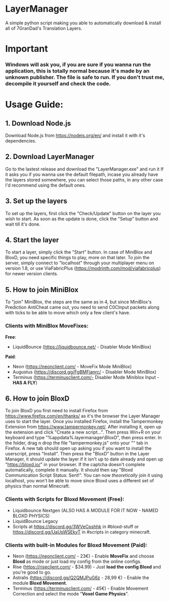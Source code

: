 # LayerManager
A simple python script making you able to automatically download &amp; install all of 7GranDad's Translation Layers.

# Important
### Windows will ask you, if you are sure if you wanna run the application, this is totally normal because it's made by an unknown publisher. The file is safe to run. If you don't trust me, decompile it yourself and check the code.

# Usage Guide:

## 1. Download Node.js
Download Node.js from https://nodejs.org/en/ and install it with it's dependencies.

## 2. Download LayerManager
Go to the lastest release and download the "LayerManager.exe" and run it
If it asks you if you wanna use the default filepath, incase you already have the layers stored somewhere, you can select those paths,
in any other case I'd recommend using the default ones.

## 3. Set up the layers
To set up the layers, first click the "Check/Update" button on the layer you wish to start. As soon as the update is done, click the "Setup" button and wait till it's done.

## 4. Start the layer
To start a layer, simply click the "Start" button. In case of MiniBlox and BloxD,
you need specific things to play, more on that later.
To join the server, simply connect to "localhost" through your multiplayer menu on version 1.8, or use ViaFabricPlus (https://modrinth.com/mod/viafabricplus) for newer version clients.

## 5. How to join MiniBlox
To "join" MiniBlox, the steps are the same as in 4, but since MiniBlox's Prediction AntiCheat came out,
you need to send C0CInput packets along with ticks to be able to move which only a few client's have.
### Clients with MiniBlox MoveFixes:
**Free**: 
- LiquidBounce (https://liquidbounce.net/ - Disabler Mode MiniBlox)

**Paid**:
- Neon (https://neonclient.com/ - MoveFix Mode MiniBlox)
- Augustus (https://discord.gg/FgBMFjanrc/ - Disabler Mode MiniBlox)
- Terminus (https://terminusclient.com/- Disabler Mode Miniblox Input - **HAS A FLY**)

## 6. How to join BloxD
To join BloxD you first need to install Firefox from https://www.firefox.com/en/thanks/ as it's the browser the Layer Manager uses to start the layer.
Once you installed Firefox, install the Tampermonkey Extension from https://www.tampermonkey.net/. After installing it, open up the extension and click "Create a new script...".
Then press Win+R on your keyboard and type "%appdata%\.layermanager\BloxD", then press enter. In the folder, drag n drop the file "tampermonkey.js" onto your "<New userscript>" tab in Firefox.
A new tab should open up asking you if you want to install the userscript, press "Install". Then press the "BloxD" button in the Layer Manager, it should update the layer if it isn't up to date already
and open up "https://bloxd.io/" in your browser. If the captcha doesn't complete automatically, complete it manually. It should then say "Bloxd Communication Script Status: Sent!".
You can now *theoretically* join it using localhost, you won't be able to move since Bloxd uses a different set of physics than normal Minecraft.
### Clients with Scripts for Bloxd Movement (Free):
- Liquidbounce Nextgen (ALSO HAS A MODULE FOR IT NOW - NAMED BLOXD PHYSICS)
- LiquidBounce Legacy
- Scripts at https://discord.gg/3WVeCpshhk in #bloxd-stuff or https://discord.gg/UaUsWSEkyT in #scripts in category minecraft.

### Clients with built-in Modules for Bloxd Movement (Paid):
- Neon (https://neonclient.com/ - 23€) - Enable **MoveFix** and choose **Bloxd** as mode or just load my config from the online configs.
- Rise (https://riseclient.com/ - $34.99) - Just **load the config Bloxd** and you're good to go.
- Astralis (https://discord.gg/Q2QMJPuG6z - 28,99 €) - Enable the module **Bloxd Movement**.
- Terminus (https://terminusclient.com/ - 45€) - Enable Movement Correction and select the mode "**Voxel Game Physics**".
